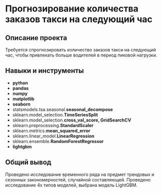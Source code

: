 # Прогнозирование количества заказов такси на следующий час

## Описание проекта

Требуется спрогнозировать количество заказов такси на следующий час, чтобы привлекать больше водителей в период пиковой нагрузки.

## Навыки и инструменты

- **python**
- **pandas**
- **numpy**
- **matplotlib**
- **seaborn**
- statsmodels.tsa.seasonal.**seasonal_decompose**
- sklearn.model_selection.**TimeSeriesSplit**
- sklearn.model_selection.**cross_val_score, GridSearchCV**
- sklearn.preprocessing.**StandardScaler**
- sklearn.metrics.**mean_squared_error**
- sklearn.linear_model.**LinearRegression**
- sklearn.ensemble.**RandomForestRegressor**
- **lightgbm**

## Общий вывод

Проведено исследование временного ряда на предмет трендовых и сезонных закономерностей, случайной составляющей. Проведено исследование 4х типов моделей, выбрана модель LightGBM.

